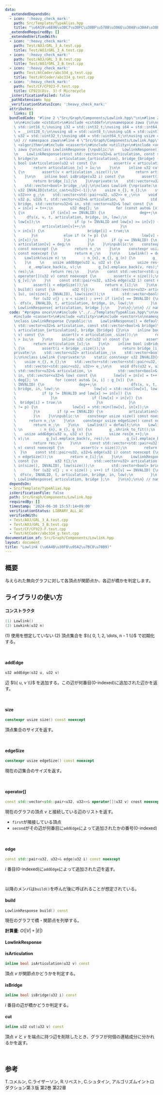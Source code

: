 ```yaml
---
data:
  _extendedDependsOn:
  - icon: ':heavy_check_mark:'
    path: Src/Template/TypeAlias.hpp
    title: "\u6A19\u6E96\u30C7\u30FC\u30BF\u578B\u306E\u30A8\u30A4\u30EA\u30A2\u30B9"
  _extendedRequiredBy: []
  _extendedVerifiedWith:
  - icon: ':heavy_check_mark:'
    path: Test/AOJ/GRL_3_A.test.cpp
    title: Test/AOJ/GRL_3_A.test.cpp
  - icon: ':heavy_check_mark:'
    path: Test/AOJ/GRL_3_B.test.cpp
    title: Test/AOJ/GRL_3_B.test.cpp
  - icon: ':heavy_check_mark:'
    path: Test/AtCoder/abc334_g.test.cpp
    title: Test/AtCoder/abc334_g.test.cpp
  - icon: ':heavy_check_mark:'
    path: Test/CF/CF923-F.test.cpp
    title: CF923(Div. 3)-F Microcycle
  _isVerificationFailed: false
  _pathExtension: hpp
  _verificationStatusIcon: ':heavy_check_mark:'
  attributes:
    links: []
  bundledCode: "#line 2 \"Src/Graph/Components/Lowlink.hpp\"\n\n#line 2 \"Src/Template/TypeAlias.hpp\"\
    \n\n#include <cstdint>\n#include <cstddef>\n\nnamespace zawa {\n\nusing i16 =\
    \ std::int16_t;\nusing i32 = std::int32_t;\nusing i64 = std::int64_t;\nusing i128\
    \ = __int128_t;\n\nusing u8 = std::uint8_t;\nusing u16 = std::uint16_t;\nusing\
    \ u32 = std::uint32_t;\nusing u64 = std::uint64_t;\n\nusing usize = std::size_t;\n\
    \n} // namespace zawa\n#line 4 \"Src/Graph/Components/Lowlink.hpp\"\n\n#include\
    \ <algorithm>\n#include <cassert>\n#include <utility>\n#include <vector>\n\nnamespace\
    \ zawa {\n\nclass LowlinkResponse {\npublic:\n    LowlinkResponse() = default;\n\
    \n    LowlinkResponse(const std::vector<u32>& articulation, const std::vector<bool>&\
    \ bridge)\n        : articulation_{articulation}, bridge_{bridge} {}\n\n    inline\
    \ bool isArticulation(u32 v) const {\n        assert(v < articulation_.size());\n\
    \        return articulation_[v] > 1u;\n    }\n\n    inline u32 cut(u32 v) const\
    \ {\n        assert(v < articulation_.size());\n        return articulation_[v];\n\
    \    }\n\n    inline bool isBridge(u32 i) const {\n        assert(i < bridge_.size());\n\
    \        return bridge_[i];\n    }\n\nprivate:\n    std::vector<u32> articulation_;\n\
    \    std::vector<bool> bridge_;\n};\n\nclass Lowlink {\nprivate:\n    static constexpr\
    \ u32 INVALID{static_cast<u32>(-1)};\n    usize n_{}, m_{};\n    std::vector<std::vector<std::pair<u32,\
    \ u32>>> g_;\n    std::vector<std::pair<u32, u32>> e_;\n\n    void dfs(u32 v,\
    \ u32 p, u32& t, std::vector<u32>& articulation, \n            std::vector<bool>&\
    \ bridge, std::vector<u32>& in, std::vector<u32>& low) const {\n        low[v]\
    \ = in[v] = t++;\n        u32 deg{}; \n        for (const auto& [x, i] : g_[v])\
    \ {\n            if (in[x] == INVALID) {\n                deg++;\n           \
    \     dfs(x, v, t, articulation, bridge, in, low);\n                low[v] = std::min(low[v],\
    \ low[x]);\n                if (p != INVALID and low[x] >= in[v]) {\n        \
    \            articulation[v]++;\n                }\n                if (low[x]\
    \ > in[v]) {\n                    bridge[i] = true;\n                }\n     \
    \       }\n            else if (x != p) {\n                low[v] = std::min(low[v],\
    \ in[x]);\n            }\n        }\n        if (p == INVALID) {\n           \
    \ articulation[v] = deg;\n        }\n    }\n\npublic:\n    constexpr usize size()\
    \ const noexcept {\n        return n_;\n    }\n\n    constexpr usize edgeSize()\
    \ const noexcept {\n        return m_;\n    }\n\n    Lowlink() = default;\n\n\
    \    Lowlink(usize n) \n        : n_{n}, m_{}, g_(n) {\n        g_.shrink_to_fit();\n\
    \    }\n    \n    usize addEdge(u32 u, u32 v) {\n        usize res{m_++};\n  \
    \      e_.emplace_back(u, v);\n        g_[u].emplace_back(v, res);\n        g_[v].emplace_back(u,\
    \ res);\n        return res;\n    }\n\n    const std::vector<std::pair<u32, u32>>&\
    \ operator[](u32 v) const noexcept {\n        assert(v < size());\n        return\
    \ g_[v];\n    }\n    const std::pair<u32, u32>& edge(u32 i) const noexcept {\n\
    \        assert(i < edgeSize());\n        return e_[i];\n    }\n\n    LowlinkResponse\
    \ build() const {\n        u32 t{};\n        std::vector<u32> articulation(size(),\
    \ 1u), in(size(), INVALID), low(size());\n        std::vector<bool> bridge(edgeSize());\n\
    \        for (u32 v{} ; v < size() ; v++) if (in[v] == INVALID) {\n          \
    \  dfs(v, INVALID, t, articulation, bridge, in, low);\n        }\n        return\
    \ LowlinkResponse{ articulation, bridge };\n    }\n\n};\n\n} // namespace zawa\n"
  code: "#pragma once\n\n#include \"../../Template/TypeAlias.hpp\"\n\n#include <algorithm>\n\
    #include <cassert>\n#include <utility>\n#include <vector>\n\nnamespace zawa {\n\
    \nclass LowlinkResponse {\npublic:\n    LowlinkResponse() = default;\n\n    LowlinkResponse(const\
    \ std::vector<u32>& articulation, const std::vector<bool>& bridge)\n        :\
    \ articulation_{articulation}, bridge_{bridge} {}\n\n    inline bool isArticulation(u32\
    \ v) const {\n        assert(v < articulation_.size());\n        return articulation_[v]\
    \ > 1u;\n    }\n\n    inline u32 cut(u32 v) const {\n        assert(v < articulation_.size());\n\
    \        return articulation_[v];\n    }\n\n    inline bool isBridge(u32 i) const\
    \ {\n        assert(i < bridge_.size());\n        return bridge_[i];\n    }\n\n\
    private:\n    std::vector<u32> articulation_;\n    std::vector<bool> bridge_;\n\
    };\n\nclass Lowlink {\nprivate:\n    static constexpr u32 INVALID{static_cast<u32>(-1)};\n\
    \    usize n_{}, m_{};\n    std::vector<std::vector<std::pair<u32, u32>>> g_;\n\
    \    std::vector<std::pair<u32, u32>> e_;\n\n    void dfs(u32 v, u32 p, u32& t,\
    \ std::vector<u32>& articulation, \n            std::vector<bool>& bridge, std::vector<u32>&\
    \ in, std::vector<u32>& low) const {\n        low[v] = in[v] = t++;\n        u32\
    \ deg{}; \n        for (const auto& [x, i] : g_[v]) {\n            if (in[x] ==\
    \ INVALID) {\n                deg++;\n                dfs(x, v, t, articulation,\
    \ bridge, in, low);\n                low[v] = std::min(low[v], low[x]);\n    \
    \            if (p != INVALID and low[x] >= in[v]) {\n                    articulation[v]++;\n\
    \                }\n                if (low[x] > in[v]) {\n                  \
    \  bridge[i] = true;\n                }\n            }\n            else if (x\
    \ != p) {\n                low[v] = std::min(low[v], in[x]);\n            }\n\
    \        }\n        if (p == INVALID) {\n            articulation[v] = deg;\n\
    \        }\n    }\n\npublic:\n    constexpr usize size() const noexcept {\n  \
    \      return n_;\n    }\n\n    constexpr usize edgeSize() const noexcept {\n\
    \        return m_;\n    }\n\n    Lowlink() = default;\n\n    Lowlink(usize n)\
    \ \n        : n_{n}, m_{}, g_(n) {\n        g_.shrink_to_fit();\n    }\n    \n\
    \    usize addEdge(u32 u, u32 v) {\n        usize res{m_++};\n        e_.emplace_back(u,\
    \ v);\n        g_[u].emplace_back(v, res);\n        g_[v].emplace_back(u, res);\n\
    \        return res;\n    }\n\n    const std::vector<std::pair<u32, u32>>& operator[](u32\
    \ v) const noexcept {\n        assert(v < size());\n        return g_[v];\n  \
    \  }\n    const std::pair<u32, u32>& edge(u32 i) const noexcept {\n        assert(i\
    \ < edgeSize());\n        return e_[i];\n    }\n\n    LowlinkResponse build()\
    \ const {\n        u32 t{};\n        std::vector<u32> articulation(size(), 1u),\
    \ in(size(), INVALID), low(size());\n        std::vector<bool> bridge(edgeSize());\n\
    \        for (u32 v{} ; v < size() ; v++) if (in[v] == INVALID) {\n          \
    \  dfs(v, INVALID, t, articulation, bridge, in, low);\n        }\n        return\
    \ LowlinkResponse{ articulation, bridge };\n    }\n\n};\n\n} // namespace zawa\n"
  dependsOn:
  - Src/Template/TypeAlias.hpp
  isVerificationFile: false
  path: Src/Graph/Components/Lowlink.hpp
  requiredBy: []
  timestamp: '2024-06-30 15:57:14+09:00'
  verificationStatus: LIBRARY_ALL_AC
  verifiedWith:
  - Test/AOJ/GRL_3_A.test.cpp
  - Test/AOJ/GRL_3_B.test.cpp
  - Test/CF/CF923-F.test.cpp
  - Test/AtCoder/abc334_g.test.cpp
documentation_of: Src/Graph/Components/Lowlink.hpp
layout: document
title: "Lowlink (\u6A4B\u30FB\u95A2\u7BC0\u70B9)"
---
```


## 概要

与えられた無向グラフに対して各頂点が関節点か、各辺が橋かを判定します。

## ライブラリの使い方

#### コンストラクタ

```cpp
(1) Lowlink()
(2) Lowkink(u32 n)
```

(1) 使用を想定していない
(2) 頂点集合を $\\{ 0, 1, 2, \dots, n - 1 \\}$ で初期化する。

<br />

#### addEdge

```cpp
u32 addEdge(u32 u, u32 v)
```

辺 $\\{ u, v \\}$ を追加する。この辺が何番目(0-indexed)に追加された辺かを返す。

<br />

#### size

```cpp
constexpr usize size() const noexcept
```

頂点集合のサイズを返す。

<br />

#### edgeSize

```cpp
constexpr usize edgeSize() const noexcept
```

現在の辺集合のサイズを返す。

<br />


#### operator[]

```cpp
const std::vector<std::pair<u32, u32>>& operator[](u32 v) cnost noexcept
```

現在のグラフの頂点 $v$ と接続している辺のリストを返す。
- `first`が隣接している頂点
- `second`がその辺が何番目に`addEdge`によって追加されたかの番号(0-indexed)

<br />

#### edge

```cpp
const std::pair<u32, u32>& edge(u32 i) const noexcept
```

$i$ 番目(0-indexed)に`addEdge`によって追加された辺を返す。

<br />

以降のメンバは`build()`を呼んだ後に呼ばれることが想定されている。

#### build

```cpp
LowlinkResponse build() const
```

現在のグラフで橋・関節点を列挙する。

**計算量**: $O(|V| + |E|)$

#### LowlinkResponse

#### isArticulation

```cpp
inline bool isArticulation(u32 v) const 
```

頂点 $v$ が関節点かどうかを判定する。

#### isBridge

```cpp
inline bool isBridge(u32 i) const
```

$i$ 番目の辺が橋かどうか判定する。


#### cut

```cpp
inline u32 cut(u32 v) const
```

頂点 $v$ と $v$ を端点に持つ辺を削除したとき、グラフが何個の連結成分に分かれるかを返す。

<br />

## 参考

T.コメルン, C.ライザーソン, R.リベスト, C.シュタイン, アルゴリズムイントロダクション第３版 第2巻 第22章
